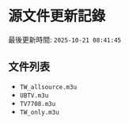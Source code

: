 # 源文件更新記錄

最後更新時間: `2025-10-21 08:41:45`

## 文件列表
- `TW_allsource.m3u`
- `UBTV.m3u`
- `TV7708.m3u`
- `TW_only.m3u`
